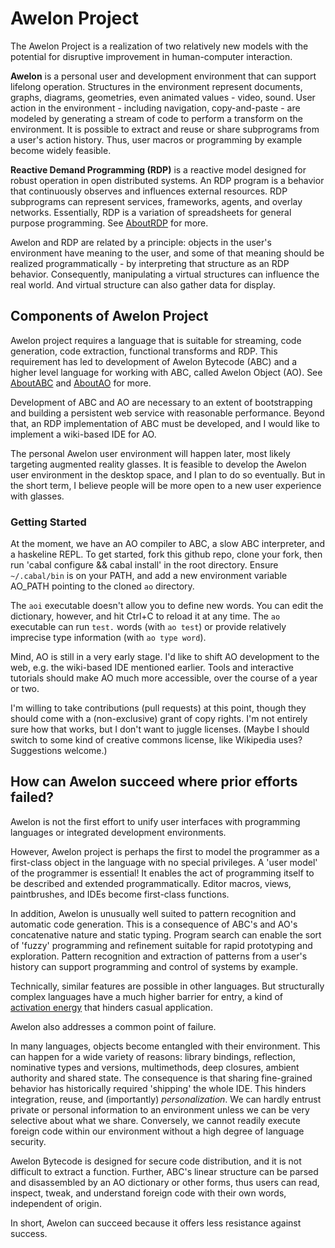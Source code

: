 # Awelon Project

The Awelon Project is a realization of two relatively new models with the potential for disruptive improvement in human-computer interaction. 

**Awelon** is a personal user and development environment that can support lifelong operation. Structures in the environment represent documents, graphs, diagrams, geometries, even animated values - video, sound. User action in the environment - including navigation, copy-and-paste - are modeled by generating a stream of code to perform a transform on the environment. It is possible to extract and reuse or share subprograms from a user's action history. Thus, user macros or programming by example become widely feasible.

**Reactive Demand Programming (RDP)** is a reactive model designed for robust operation in open distributed systems. An RDP program is a behavior that continuously observes and influences external resources. RDP subprograms can represent services, frameworks, agents, and overlay networks. Essentially, RDP is a variation of spreadsheets for general purpose programming. See [AboutRDP](AboutRDP.md) for more. 

Awelon and RDP are related by a principle: objects in the user's environment have meaning to the user, and some of that meaning should be realized programmatically - by interpreting that structure as an RDP behavior. Consequently, manipulating a virtual structures can influence the real world. And virtual structure can also gather data for display.

## Components of Awelon Project

Awelon project requires a language that is suitable for streaming, code generation, code extraction, functional transforms and RDP. This requirement has led to development of Awelon Bytecode (ABC) and a higher level language for working with ABC, called Awelon Object (AO). See [AboutABC](AboutABC.md) and [AboutAO](AboutAO.md) for more.

Development of ABC and AO are necessary to an extent of bootstrapping and building a persistent web service with reasonable performance. Beyond that, an RDP implementation of ABC must be developed, and I would like to implement a wiki-based IDE for AO.

The personal Awelon user environment will happen later, most likely targeting augmented reality glasses. It is feasible to develop the Awelon user environment in the desktop space, and I plan to do so eventually. But in the short term, I believe people will be more open to a new user experience with glasses.

### Getting Started

At the moment, we have an AO compiler to ABC, a slow ABC interpreter, and a haskeline REPL. To get started, fork this github repo, clone your fork, then run 'cabal configure && cabal install' in the root directory. Ensure `~/.cabal/bin` is on your PATH, and add a new environment variable AO_PATH pointing to the cloned `ao` directory. 

The `aoi` executable doesn't allow you to define new words. You can edit the dictionary, however, and hit Ctrl+C to reload it at any time. The `ao` executable can run `test.` words (with `ao test`) or provide relatively imprecise type information (with `ao type word`).

Mind, AO is still in a very early stage. I'd like to shift AO development to the web, e.g. the wiki-based IDE mentioned earlier. Tools and interactive tutorials should make AO much more accessible, over the course of a year or two.

I'm willing to take contributions (pull requests) at this point, though they should come with a (non-exclusive) grant of copy rights. I'm not entirely sure how that works, but I don't want to juggle licenses. (Maybe I should switch to some kind of creative commons license, like Wikipedia uses? Suggestions welcome.)

## How can Awelon succeed where prior efforts failed?

Awelon is not the first effort to unify user interfaces with programming languages or integrated development environments.

However, Awelon project is perhaps the first to model the programmer as a first-class object in the language with no special privileges. A 'user model' of the programmer is essential! It enables the act of programming itself to be described and extended programmatically. Editor macros, views, paintbrushes, and IDEs become first-class functions. 

In addition, Awelon is unusually well suited to pattern recognition and automatic code generation. This is a consequence of ABC's and AO's concatenative nature and static typing. Program search can enable the sort of 'fuzzy' programming and refinement suitable for rapid prototyping and exploration. Pattern recognition and extraction of patterns from a user's history can support programming and control of systems by example. 

Technically, similar features are possible in other languages. But structurally complex languages have a much higher barrier for entry, a kind of [activation energy](http://en.wikipedia.org/wiki/Activation_energy) that hinders casual application.

Awelon also addresses a common point of failure. 

In many languages, objects become entangled with their environment. This can happen for a wide variety of reasons: library bindings, reflection, nominative types and versions, multimethods, deep closures, ambient authority and shared state. The consequence is that sharing fine-grained behavior has historically required 'shipping' the whole IDE. This hinders integration, reuse, and (importantly) *personalization*. We can hardly entrust private or personal information to an environment unless we can be very selective about what we share. Conversely, we cannot readily execute foreign code within our environment without a high degree of language security.

Awelon Bytecode is designed for secure code distribution, and it is not difficult to extract a function. Further, ABC's linear structure can be parsed and disassembled by an AO dictionary or other forms, thus users can read, inspect, tweak, and understand foreign code with their own words, independent of origin.

In short, Awelon can succeed because it offers less resistance against success.

